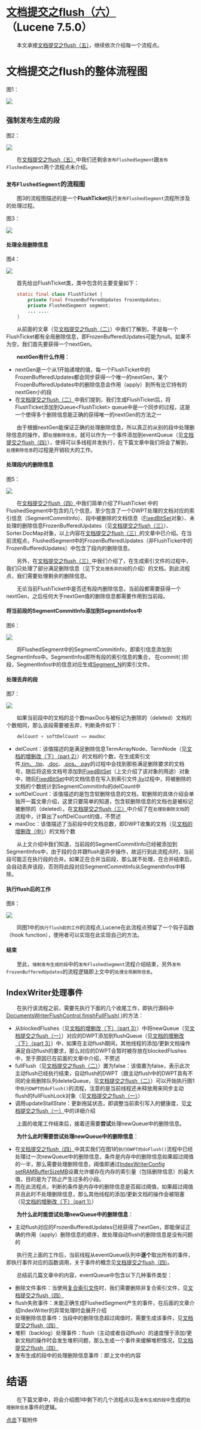 # [文档提交之flush（六）](https://www.amazingkoala.com.cn/Lucene/Index/)（Lucene 7.5.0）

&emsp;&emsp;本文承接[文档提交之flush（五）](https://www.amazingkoala.com.cn/Lucene/Index/2019/0801/78.html)，继续依次介绍每一个流程点。

# 文档提交之flush的整体流程图

图1：

<img src="文档提交之flush（六）-image/1.png">

## `强制发布生成的段`

图2：

<img src="文档提交之flush（六）-image/2.png">

&emsp;&emsp;在[文档提交之flush（五）](https://www.amazingkoala.com.cn/Lucene/Index/2019/0730/78.html)中我们还剩余`发布FlushedSegment`跟`发布FlushedSegment`两个流程点未介绍。

### `发布FlushedSegment`的流程图

&emsp;&emsp;图3的流程图描述的是一个**FlushTicket**执行`发布FlushedSegment`流程所涉及的处理过程。

图3：

<img src="文档提交之flush（六）-image/3.png">

#### 处理全局删除信息

图4：

<img src="文档提交之flush（六）-image/4.png">

&emsp;&emsp;首先给出FlushTicket类，类中包含的主要变量如下：

```java
    static final class FlushTicket {
        private final FrozenBufferedUpdates frozenUpdates;
        private FlushedSegment segment;
        ... ....
    }
```

&emsp;&emsp;从前面的文章（见[文档提交之flush（二）](https://www.amazingkoala.com.cn/Lucene/Index/2019/0718/75.html)）中我们了解到，不是每一个FlushTicket都有全局删除信息，即FrozenBufferedUpdates可能为null。如果不为空，我们首先要获得一个nextGen。

&emsp;&emsp;**nextGen有什么作用**：

- nextGen是一个从1开始递增的值，每一个FlushTicket中的FrozenBufferedUpdates都会同步获得一个唯一的nextGen，某个FrozenBufferedUpdates中的删除信息会作用（apply）到所有比它持有的nextGen小的段
- 在[文档提交之flush（二）](https://www.amazingkoala.com.cn/Lucene/Index/2019/0718/75.html)中我们提到，我们生成FlushTicket后，将FlushTicket添加到Queue&lt;FlushTicket&gt; queue中是一个同步的过程，这是一个使得多个删除信息能正确的获得唯一的nextGen的方法之一

&emsp;&emsp;由于根据nextGen能保证正确的处理删除信息，所以真正的从别的段中处理删除信息的操作，即`处理删除信息`，就可以作为一个事件添加到eventQueue（见[文档提交之flush（四）](https://www.amazingkoala.com.cn/Lucene/Index/2019/0730/77.html)），使得可以多线程并发执行，在下篇文章中我们将会了解到，`处理删除信息`的过程是开销较大的工作。

#### 处理段内的删除信息

图5：

<img src="文档提交之flush（六）-image/5.png">

&emsp;&emsp;在[文档提交之flush（四）](https://www.amazingkoala.com.cn/Lucene/Index/2019/0730/77.html)中我们简单介绍了FlushTicket 中的FlushedSegment中包含的几个信息，至少包含了一个DWPT处理的文档对应的索引信息（SegmentCommitInfo）、段中被删除的文档信息（[FixedBitSet](https://www.amazingkoala.com.cn/Lucene/gongjulei/2019/0404/45.html)对象）、未处理的删除信息FrozenBufferedUpdates（见[文档提交之flush（三）](https://www.amazingkoala.com.cn/Lucene/Index/2019/0725/76.html)）、Sorter.DocMap对象，以上内容在[文档提交之flush（三）](https://www.amazingkoala.com.cn/Lucene/Index/2019/0725/76.html)的文章中已介绍。在当前流程点，FlushedSegment中的FrozenBufferedUpdates（非FlushTicket中的FrozenBufferedUpdates）中包含了段内的删除信息。

&emsp;&emsp;另外，在[文档提交之flush（三）](https://www.amazingkoala.com.cn/Lucene/Index/2019/0725/76.html)中我们介绍了，在生成索引文件的过程中，我们只处理了部分满足删除信息（见下文`处理丢弃的段`的介绍）的文档，到此流程点，我们需要处理剩余的删除信息。

&emsp;&emsp;无论当前FlushTicket中是否还有段内删除信息，当前段都需要获得一个nextGen，之后任何大于nextGen值的删除信息都需要作用到当前段。

#### 将当前段的SegmentCommitInfo添加到SegmentInfos中

图6：

<img src="文档提交之flush（六）-image/6.png">

&emsp;&emsp;将FlushedSegment中的SegmentCommitInfo，即索引信息添加到SegmentInfos中。SegmentInfos即所有段的索引信息的集合， 在commit( )阶段，SegmentInfos中的信息对应生成[Segment_N](https://www.amazingkoala.com.cn/Lucene/suoyinwenjian/2019/0610/65.html)的索引文件。

#### 处理丢弃的段

图7：

<img src="文档提交之flush（六）-image/7.png">

&emsp;&emsp;如果当前段中的文档的总个数maxDoc与被标记为删除的（deleted）文档的个数相同，那么该段需要被丢弃，判断条件如下：

```java
    delCount + softDelCount == maxDoc
```

- delCount：该值描述的是满足删除信息TermArrayNode、TermNode（见[文档的增删改（下）（part 2）](https://www.amazingkoala.com.cn/Lucene/Index/2019/0704/71.html)）的文档的个数，在生成索引文件[.tim、.tip](https://www.amazingkoala.com.cn/Lucene/suoyinwenjian/2019/0401/43.html)、[.doc](https://www.amazingkoala.com.cn/Lucene/suoyinwenjian/2019/0324/42.html)、[.pos、.pay](https://www.amazingkoala.com.cn/Lucene/suoyinwenjian/2019/0324/41.html)的过程中会找到那些满足删除要求的文档号，随后将这些文档号添加到[FixedBitSet](https://www.amazingkoala.com.cn/Lucene/gongjulei/2019/0404/45.html)（上文介绍了该对象的用途）对象中，随后[FixedBitSet](https://www.amazingkoala.com.cn/Lucene/gongjulei/2019/0404/45.html)中的文档信息在写入到索引文件[.liv](https://www.amazingkoala.com.cn/Lucene/suoyinwenjian/2019/0425/54.html)过程中，将被删除的文档的个数统计到SegmentCommitInfo的delCount中
- softDelCount：该值描述的是包含软删除信息的文档，软删除的具体介绍会单独开一篇文章介绍，这里只要简单的知道，包含软删除信息的文档也是被标记被删除的（deleted）。在[文档提交之flush（三）](https://www.amazingkoala.com.cn/Lucene/Index/2019/0725/76.html)中介绍了在`处理软删除文档`的流程中，计算出了softDelCount的值，不赘述
- maxDoc：该值描述了当前段中的文档总数，即DWPT收集的文档（见[文档的增删改（中）](https://www.amazingkoala.com.cn/Lucene/Index/2019/0628/69.html)）的文档个数

&emsp;&emsp;从上文介绍中我们知道，当前段的SegmentCommitInfo已经被添加到SegmentInfos中，由于段的合并跟flush是异步操作，故运行到此流程点时，当前段可能正在执行段的合并。如果正在合并当前段，那么就不处理，在合并结束后，会自动丢弃该段，否则将此段对应SegmentCommitInfo从SegmentInfos中移除。

#### 执行flush后的工作

图8：

<img src="文档提交之flush（六）-image/8.png">

&emsp;&emsp;同图1中的`执行flush前的工作`的流程点,Lucene在此流程点预留了一个钩子函数（hook function），使用者可以实现在此实现自己的方法。

#### 结束

&emsp;&emsp;至此，`强制发布生成的段`中的`发布FlushedSegment`流程介绍结束，另外`发布FrozenBufferedUpdates`的流程逻辑即上文中的`处理全局删除信息`。

## IndexWriter处理事件

&emsp;&emsp;在执行该流程之前，需要先执行下面的几个收尾工作，即执行源码中[DocumentsWriterFlushControl.finishFullFlush( )](https://github.com/LuXugang/Lucene-7.5.0/blob/master/solr-7.5.0/lucene/core/src/java/org/apache/lucene/index/DocumentsWriterFlushControl.java)的方法：

- 从blockedFlushes（见[文档的增删改（下）（part 3）](https://www.amazingkoala.com.cn/Lucene/Index/2019/0709/72.html)）中将newQueue（见[文档提交之flush（一）](https://www.amazingkoala.com.cn/Lucene/Index/)）对应的DWPT添加到flushQueue（见[文档的增删改（下）（part 3）](https://www.amazingkoala.com.cn/Lucene/Index/2019/0709/72.html)）中，如果在主动flush期间，其他线程的添加/更新文档操作满足自动flush的要求，那么对应的DWPT会暂时被存放在blockedFlushes中，至于原因已在前面的文章中介绍，不赘述
- fullFlush（见[文档提交之flush（二）](https://www.amazingkoala.com.cn/Lucene/Index/2019/0718/75.html)）置为false：该值置为false，表示此次主动flush已经执行结束，自动flush的DWPT（跟主动flush中的DWPT具有不同的全局删除队列deleteQueue，见[文档提交之flush（二）](https://www.amazingkoala.com.cn/Lucene/Index/2019/0718/75.html)）可以开始执行图1中`执行DWPT的doFlush()`的流程，注意的是当前线程还未释放用来同步主动flush的fullFlushLock对象（见[文档提交之flush（一）](https://www.amazingkoala.com.cn/Lucene/Index/2019/0716/74.html)）
- 调用updateStallState：更新拖延状态，即调整当前索引写入的健康度，见[文档提交之flush（一）](https://www.amazingkoala.com.cn/Lucene/Index/2019/0716/74.html)中的详细介绍

&emsp;&emsp;上面的收尾工作结束后，接着还需要**尝试**处理newQueue中的删除信息。

&emsp;&emsp;**为什么此时需要尝试处理newQueue中的删除信息**：

- 在[文档提交之flush（四）](https://www.amazingkoala.com.cn/Lucene/Index/2019/0730/77.html)中其实我们在图1的`执行DWPT的doFlush()`流程中已经处理过一次newQueue中的删除信息，条件是内存中的删除信息如果超过阈值的一半，那么需要处理删除信息，阈值即通过[IndexWriterConfig setRAMBufferSizeMB](https://github.com/LuXugang/Lucene-7.5.0/blob/master/solr-7.5.0/lucene/core/src/java/org/apache/lucene/index/IndexWriterConfig.java)设置允许缓存在内存的索引量（包括删除信息）的最大值，目的是为了防止产生过多的小段。
- 而在此流程点，判断的条件是内存中的删除信息是否超过阈值，如果超过阈值并且此时不处理删除信息，那么其他线程的添加/更新文档的操作会被阻塞（见[文档的增删改（下）（part 1）](https://www.amazingkoala.com.cn/Lucene/Index/2019/0701/70.html)）

&emsp;&emsp;**为什么此时能尝试处理newQueue中的删除信息**：

- 主动flush对应的FrozenBufferedUpdates已经获得了nextGen，即能保证正确的作用（apply）删除信息的顺序，故处理自动flush的删除信息是没有问题的

&emsp;&emsp;执行完上面的工作后，当前线程从eventQueue队列中**逐个**取出所有的事件，即执行事件对应的函数调用，关于事件的概念见[文档提交之flush（四）](https://www.amazingkoala.com.cn/Lucene/Index/2019/0730/77.html)。

&emsp;&emsp;总结前几篇文章中的内容，eventQueue中包含以下几种事件类型：

- 删除文件事件：当使用[复合索引文件](https://www.amazingkoala.com.cn/Lucene/suoyinwenjian/2019/0710/73.html)时，我们需要删除非复合索引文件，见[文档提交之flush（四）](https://www.amazingkoala.com.cn/Lucene/Index/2019/0730/77.html)
- flush失败事件：未能正确生成FlushedSegment产生的事件，在后面的文章介绍IndexWriter的异常处理时会展开介绍
- 处理删除信息事件：当段中的删除信息超过阈值时，需要生成该事件，见[文档提交之flush（四）](https://www.amazingkoala.com.cn/Lucene/Index/2019/0730/77.html)
- 堆积（backlog）处理事件：flush（主动或者自动flush）的速度慢于添加/更新文档的操作时会发生堆积问题，那么生成一个事件来缓解堆积情况，见[文档提交之flush（四）](https://www.amazingkoala.com.cn/Lucene/Index/2019/0730/77.html)
- 发布生成的段中的处理删除信息事件：即上文中的内容

# 结语

&emsp;&emsp;在下篇文章中，将会介绍图1中剩下的几个流程点以及`发布生成的段中`生成的`处理删除信息`事件的逻辑。

[点击](http://www.amazingkoala.com.cn/attachment/Lucene/Index/文档提交/文档提交之flush（六）/文档提交之flush（六）.zip)下载附件


